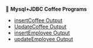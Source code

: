 📌 **Mysql+JDBC Coffee Programs**


- [insertCoffee Output](8a_insertcfe.png)
- [UpdateCoffee Output](8b_updatecfe.png)
- [insertEmployee Output](8c_insertemp.png)
- [updateEmployee Output](8d_updateemp.png)

